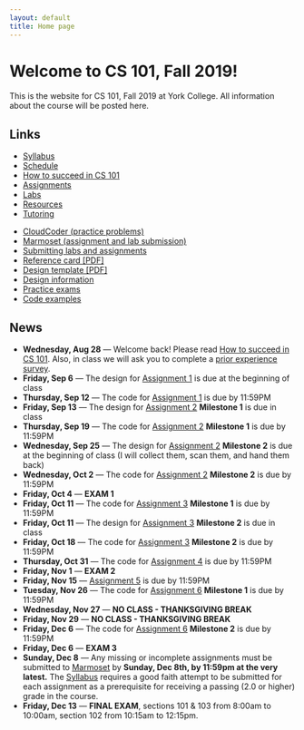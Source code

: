 ```yaml
---
layout: default
title: Home page
---
```


# Welcome to CS 101, Fall 2019!

This is the website for CS 101, Fall 2019 at York College.
All information about the course will be posted here.

## Links

<div class="multicol">
<div>
<ul class="multicol-links">
  <li><a href="syllabus.html">Syllabus</a></li>
  <li><a href="schedule.html">Schedule</a></li>
  <li><a href="success.html">How to succeed in CS 101</a></li>
  <li><a href="assign/index.html">Assignments</a></li>
  <li><a href="labs/index.html">Labs</a></li>
  <li><a href="resources.html">Resources</a></li>
  <li><a href="tutoring.html">Tutoring</a></li>
</ul>
</div>
<div>
<ul class="multicol-links">
  <li><a href="https://cs.ycp.edu/cloudcoder">CloudCoder (practice problems)</a></li>
  <li><a href="https://cs.ycp.edu/marmoset">Marmoset (assignment and lab submission)</a></li>
  <li><a href="submitting.html">Submitting labs and assignments</a></li>
  <li><a href="refcard.pdf">Reference card [PDF]</a></li>
  <li><a href="design-template.pdf">Design template [PDF]</a></li>
  <li><a href="design/index.html">Design information</a></li>
  <li><a href="practice/index.html">Practice exams</a></li>
  <li><a href="examples/index.html">Code examples</a></li>
  
<!--   
-->  
</ul>
</div>
</div>

## News
* **Wednesday, Aug 28** &mdash; Welcome back!  Please read [How to succeed in CS 101](success.html).  Also, in class we will ask you to complete a [prior experience survey](https://goo.gl/forms/zzfjES8HZK9TEthK2).
* **Friday, Sep 6** &mdash; The design for [Assignment 1](assign/assign01.html) is due at the beginning of class 
* **Thursday, Sep 12** &mdash; The code for [Assignment 1](assign/assign01.html) is due by 11:59PM
* **Friday, Sep 13** &mdash; The design for [Assignment 2](assign/assign02.html) **Milestone 1** is due in class
* **Thursday, Sep 19** &mdash; The code for [Assignment 2](assign/assign02.html) **Milestone 1** is due by 11:59PM
* **Wednesday, Sep 25** &mdash; The design for [Assignment 2](assign/assign02.html) **Milestone 2** is due at the beginning of class (I will collect them, scan them, and hand them back)
* **Wednesday, Oct 2** &mdash; The code for [Assignment 2](assign/assign02.html) **Milestone 2** is due by 11:59PM
* **Friday, Oct 4** &mdash; **EXAM 1**
* **Friday, Oct 11** &mdash; The code for [Assignment 3](assign/assign03.html) **Milestone 1** is due by 11:59PM
* **Friday, Oct 11** &mdash; The design for [Assignment 3](assign/assign03.html) **Milestone 2** is due in class
* **Friday, Oct 18** &mdash; The code for [Assignment 3](assign/assign03.html) **Milestone 2** is due by 11:59PM
* **Thursday, Oct 31** &mdash; The code for [Assignment 4](assign/assign04.html) is due by 11:59PM
* **Friday, Nov 1** &mdash; **EXAM 2**
* **Friday, Nov 15** &mdash; [Assignment 5](assign/assign05.html) is due by 11:59PM
* **Tuesday, Nov 26** &mdash; The code for [Assignment 6](assign/assign06.html) **Milestone 1** is due by 11:59PM
* **Wednesday, Nov 27** &mdash; **NO CLASS - THANKSGIVING BREAK**
* **Friday, Nov 29**  &mdash; **NO CLASS - THANKSGIVING BREAK**
* **Friday, Dec 6** &mdash; The code for [Assignment 6](assign/assign06.html) **Milestone 2** is due by 11:59PM
* **Friday, Dec 6** &mdash; **EXAM 3**
* **Sunday, Dec 8** &mdash; Any missing or incomplete assignments must be submitted to [Marmoset](https://cs.ycp.edu/marmoset) by **Sunday, Dec 8th, by 11:59pm at the very latest.** The [Syllabus](syllabus.html) requires a good faith attempt to be submitted for each assignment as a prerequisite for receiving a passing (2.0 or higher) grade in the course.
* **Friday, Dec 13** &mdash; **FINAL EXAM**, sections 101 & 103 from 8:00am to 10:00am, section 102 from 10:15am to 12:15pm.

<!-- future news - dates need updated for the Fall
-->

<!-- vim:set wrap: -->
<!-- vim:set linebreak: -->
<!-- vim:set nolist: -->

